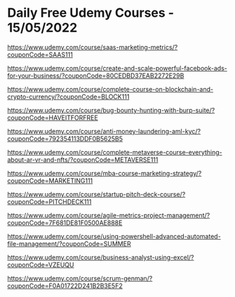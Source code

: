 # Daily Free Udemy Courses - 15/05/2022

https://www.udemy.com/course/saas-marketing-metrics/?couponCode=SAAS111
https://www.udemy.com/course/create-and-scale-powerful-facebook-ads-for-your-business/?couponCode=80CEDBD37EAB2272E29B
https://www.udemy.com/course/complete-course-on-blockchain-and-crypto-currency/?couponCode=BLOCK111
https://www.udemy.com/course/bug-bounty-hunting-with-burp-suite/?couponCode=HAVEITFORFREE
https://www.udemy.com/course/anti-money-laundering-aml-kyc/?couponCode=792354113DDF0B5625B5
https://www.udemy.com/course/complete-metaverse-course-everything-about-ar-vr-and-nfts/?couponCode=METAVERSE111
https://www.udemy.com/course/mba-course-marketing-strategy/?couponCode=MARKETING111
https://www.udemy.com/course/startup-pitch-deck-course/?couponCode=PITCHDECK111
https://www.udemy.com/course/agile-metrics-project-management/?couponCode=7F681DE81F0500AE888E
https://www.udemy.com/course/using-powershell-advanced-automated-file-management/?couponCode=SUMMER
https://www.udemy.com/course/business-analyst-using-excel/?couponCode=VZEUQU
https://www.udemy.com/course/scrum-genman/?couponCode=F0A01722D241B2B3E5F2
